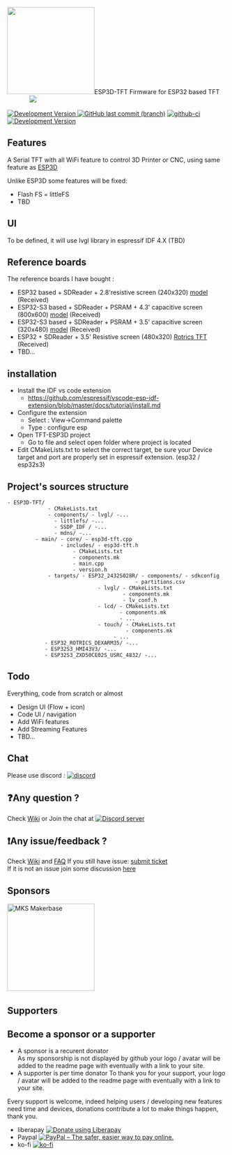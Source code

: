 <span align="left"><img src="https://github.com/luc-github/ESP3D-TFT/blob/main/logo/ESP3D.png" width="200px"/></span><span align="left">ESP3D-TFT Firmware for ESP32 based TFT  </span>    
&nbsp;&nbsp;&nbsp;&nbsp;&nbsp;&nbsp;&nbsp;&nbsp;&nbsp;&nbsp;&nbsp;&nbsp;&nbsp;[<img src="https://img.shields.io/liberapay/patrons/ESP3D.svg?logo=liberapay">](https://liberapay.com/ESP3D)

[![Development Version](https://img.shields.io/badge/Dev-v1.0-yellow?style=plastic) ![GitHub last commit (branch)](https://img.shields.io/github/last-commit/luc-github/ESP3D-TFT/main?style=plastic)](https://github.com/luc-github/ESP3D/tree/main) [![github-ci](https://github.com/luc-github/ESP3D-TFT/workflows/build-ci/badge.svg)](https://github.com/luc-github/ESP3D-TFT/actions/workflows/build-ci.yml) [![Development  Version](https://img.shields.io/badge/Dev-v3.0-yellow?style=plastic&label=WebUI)](https://github.com/luc-github/ESP3D-WEBUI/tree/3.0)

## Features
A Serial TFT with all WiFi feature to control 3D Printer or CNC, using same feature as [ESP3D](https://github.com/luc-github/ESP3D/tree/3.0)     

Unlike ESP3D some features will be fixed:
* Flash FS = littleFS
* TBD

## UI

To be defined, it will use lvgl library in espressif IDF 4.X (TBD)  

## Reference boards

The reference boards I have bought :

* ESP32 based + SDReader + 2.8'resistive screen (240x320) [model](https://www.aliexpress.com/item/3256804315935867.html) (Received)
* ESP32-S3 based + SDReader + PSRAM + 4.3' capacitive screen  (800x600) [model](https://www.aliexpress.com/item/1005003814428825.html) (Received)
* ESP32-S3 based + SDReader + PSRAM + 3.5' capacitive screen (320x480) [model](https://www.aliexpress.com/item/1005004309826174.html) (Received)
* ESP32 + SDReader + 3.5' Resistive screen (480x320) [Rotrics TFT](https://rotrics.com/products/3-5-inch-touchscreen) (Received)
* TBD...

## installation
- Install the IDF vs code extension
	- https://github.com/espressif/vscode-esp-idf-extension/blob/master/docs/tutorial/install.md
- Configure the extension
	- Select : View->Command palette 
	- Type : configure esp
- Open TFT-ESP3D project
	- Go to file and select open folder where project is located
- Edit CMakeLists.txt to select the correct target, be sure your Device target and port are properly set in espressif extension. (esp32 / esp32s3)

## Project's sources structure
```
- ESP3D-TFT/   
             - CMakeLists.txt   
             - components/ - lvgl/ -...   
			   - littlefs/ -...  
			   - SSDP_IDF / -...  
			   - mdns/ -...  
	     - main/ - core/ - esp3d-tft.cpp   
			     - includes/ - esp3d-tft.h   
					 - CMakeLists.txt
					 - components.mk
					 - main.cpp
					 - version.h
             - targets/ - ESP32_2432S028R/ - components/ - sdkconfig
				                         - partitions.csv
							 - lvgl/ - CMakeLists.txt
							         - components.mk
							         - lv_conf.h
							 - lcd/ - CMakeLists.txt
							        - components.mk
							        - ...
							 - touch/ - CMakeLists.txt
							          - components.mk
								  - ...
			- ESP32_ROTRICS_DEXARM35/ -...
			- ESP32S3_HMI43V3/ -...
			- ESP32S3_ZXD50CE02S_USRC_4832/ -...
```
## Todo

Everything, code from scratch or almost
* Design UI (Flow + icon)
* Code UI / navigation 
* Add WiFi features
* Add Streaming Features
* TBD... 

## Chat

Please use discord : [![discord](https://img.shields.io/discord/752822148795596940?color=blue&label=discord&logo=discord)](https://discord.gg/Z4ujTwE)

## :question:Any question ?   
Check [Wiki](https://github.com/luc-github/ESP3D/wiki/Install-Instructions) or Join the chat at [![Discord server](https://img.shields.io/discord/752822148795596940?color=blue&label=discord&logo=discord)](https://discord.gg/Z4ujTwE)   

## :exclamation:Any issue/feedback ?    
Check [Wiki](https://github.com/luc-github/ESP3D-TFT/wiki) and [FAQ](https://github.com/luc-github/ESP3D-TFT/discussions/categories/q-a) 
If you still have issue: [submit ticket](https://github.com/luc-github/ESP3D-TFT/issues)    
If it is not an issue join some discussion [here](https://github.com/luc-github/ESP3D-TFT/discussions)

## Sponsors 
[<img width="200px" src="https://raw.githubusercontent.com/luc-github/ESP3D-WEBUI/2.1/images/sponsors-supporters/MKS/mksmakerbase.jpg" title="MKS Makerbase">](https://github.com/makerbase-mks)&nbsp;&nbsp;

## Supporters

## Become a sponsor or a supporter
 * A sponsor is a recurent donator    
   As my sponsorship is not displayed by github your logo / avatar will be added to the readme page with eventually with a link to your site.    
 * A supporter is per time donator 
   To thank you for your support, your logo / avatar will be added to the readme page with eventually with a link to your site.  

 Every support is welcome, indeed helping users / developing new features need time and devices, donations contribute a lot to make things happen, thank you.

* liberapay <a href="https://liberapay.com/ESP3D/donate"><img alt="Donate using Liberapay" src="https://liberapay.com/assets/widgets/donate.svg"></a> 
* Paypal [<img src="https://www.paypalobjects.com/en_US/i/btn/btn_donateCC_LG_global.gif" border="0" alt="PayPal – The safer, easier way to pay online.">](https://www.paypal.com/cgi-bin/webscr?cmd=_s-xclick&hosted_button_id=FQL59C749A78L)
* ko-fi [![ko-fi](https://ko-fi.com/img/githubbutton_sm.svg)](https://ko-fi.com/G2G0C0QT7)   
